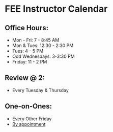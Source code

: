 # FEE Instructor Calendar

## Office Hours:

 * Mon - Fri: 7 - 8:45 AM
 * Mon & Tues: 12:30 - 2:30 PM
 * Tues: 4 - 5 PM
 * Odd Wednesdays: 3-3:30 PM
 * Friday: 11 - 2 PM

## Review @ 2:

 * Every Tuesday & Thursday

## One-on-Ones:

 * Every Other Friday
 * [By appointment](https://calendly.com/dandietz/student-one-on-one/)
